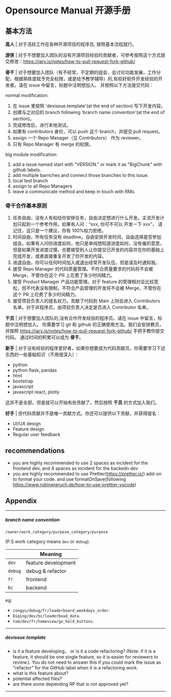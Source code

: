 # Opensource Manual 开源手册

## 基本方法

**高人** | 对于活跃工作在各种开源项目的程序员, 按照基本流程就行。

**游侠** | 对于不想要加入团队的没有开源项目经验的贡献者，可参考按照这个方式提交修改：https://jarv.is/notes/how-to-pull-request-fork-github/

**骨干** | 对于想要加入团队（有不经常，不定期的组会，会讨论功能发展，工作分配，根据熟练度赋予完全权限，或是给予教学辅导）的,有较好软件开发经验的开发者。请在 issue 中留言，标题中注明想加入。
并按照以下方法提交代码：

normal modification:

1. 在 issue 里按照 'devissue.template'(at the end of section) 写下开发内容。
2. 创建与之对应的 branch following 'branch name convention'(at the end of section)。
3. 完成修改后，进行本地测试。
4. 如果有 contributors 身份，可以 push 这个 branch，并提交 pull request。
5. assign 一个 Repo Manager（见 Contributors） 作为 reviewer。
6. 只有 Repo Manager 有 merge 的权限。

big module modification:

1. add a issue named start with "VERSION." or mark it as "BigChunk" with github labels.
2. add multiple barnches and connect those branches to this issue.
3. local test branch
4. assign to all Repo Managers
5. leave a communicate method and keep in touch with RMs.

### 骨干合作基本原则

1. 任务自由，没有人有权给你安排任务，自由决定想进行什么开发。主流开发计划只起到一个参考作用。如果有人问：“xxx, 你可不可以 开发一下 xxx”， 请记住，这只是一个建议，你有 100%权力拒绝。
2. 时间自由，所有任务没有 deadline。自由安排开发时间，自由选择是否参加组会。如果有人问你进度如何，他只是单纯想知道进度如何，没有催的意思。但是如果开发进度过慢，也要接受别人让你提交已开发的内容并在你的基础上完成开发，或者直接重复开发了你开发的内容。
3. 进退自由，你可以任何时间加入或退出经常开发队伍，但是请及时通知我。
4. 接受 Repo Manager 的代码质量管理。不符合质量要求的代码将不会被 Merge，不管你在这个 PR 上花费了多少时间精力。
5. 接受 Product Manager 产品功能管理。对于 feature 的管理相对会比较宽松，但不代表没有限制，不符合产品管理的开发将不会被 Merge，不管你在这个 PR 上花费了多少时间精力。
6. 接受项目负责人的提名权力。贡献了代码到 Main 上则会进入 Contributors 名单。对于非程序员，由项目负责人决定是否进入 Contributor 名单。

**干员** | 对于想要加入团队的,没有合作开发经验的程序员。请在 issue 中留言，标题中注明想加入。
你需要学习 git 和 github 的正确使用方法。我们会安排教员，并按照 https://jarv.is/notes/how-to-pull-request-fork-github/ 手把手教你提交代码。
通过时间的积累可以成为 **骨干**。

**新手** | 对于没有经验的程序爱好者，如果你想要成为代码贡献员，你需要学习下述东西的一些基础知识（不用很深入）：

- python
- python flask, pandas
- html
- bootstrap
- javascript
- javascript react, plotly

这并不是全部，但是就可以开始有些贡献了。然后按照 **干员** 的方式加入我们。

**好手** | 但代码贡献并不是唯一贡献方式。你还可以提供以下贡献，并获得提名：

- UI/UX design
- Feature design
- Regular user feedback

## recommendations

- you are highly recommended to use 2 spaces as incident for the frontend dev, and 4 spaces as incident for the backedn dev
- you are highly recommended to use Prettier(https://prettier.io/) add-on to format your code. and use formatOnSave(following https://www.robinwieruch.de/how-to-use-prettier-vscode)

## Appendix

---

##### branch name convention

`/owner/work_category/purpose_category/purpose`

(P.S work category means `dev` or `debug`).

|         | Meaning             |
| ------- | ------------------- |
| `dev`   | feature development |
| `debug` | debug & refactor    |
| `fr`    | frontend            |
| `bc`    | backend             |

eg:

- `congyu/debug/fr/leaderboard_weekdays_order`.
- `Diqing/dev/bc/leaderboad_data`.
- `tom/dev/fr/homeview/go_hold_buttons`.

---

##### devissue.template

- is it a feature developing， or is it a code refactoring? (Note: if it is a feature, it should be one single feature, so it is easier for reviewers to review.). You do not need to answer this if you could mark the issue as "refactor" for the GitHub label when it is a refactoring work.
- what is this feature about?
- potential affected files?
- are there some depending RP that is not approved yet?

---

